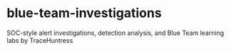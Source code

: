 # blue-team-investigations
SOC-style alert investigations, detection analysis, and Blue Team learning labs by TraceHuntress
